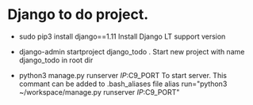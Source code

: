 # Django to do project. 

- sudo pip3 install django==1.11
Install Django LT support version

- django-admin startproject django_todo .
Start new project with name django_todo in root dir

- python3 manage.py runserver $IP:$C9_PORT
To start server. This commant can be added to .bash_aliases file alias run="python3 ~/workspace/manage.py runserver $IP:$C9_PORT"
